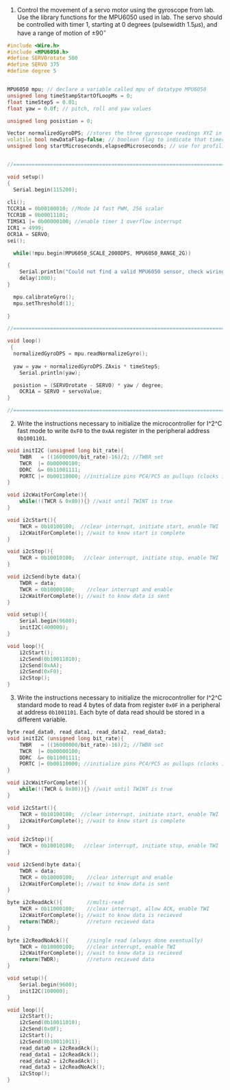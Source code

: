1. Control the movement of a servo motor using the gyroscope from lab. Use the library functions for the MPU6050 used in lab. The servo should be controlled with timer 1, starting at 0 degrees (pulsewidth $1.5\mu s$), and have a range of motion of $\pm90^\circ$

```c++
#include <Wire.h>
#include <MPU6050.h>
#define SERVOrotate 500
#define SERVO 375
#define degree 5


MPU6050 mpu; // declare a variable called mpu of datatype MPU6050
unsigned long timeStampStartOfLoopMs = 0;
float timeStepS = 0.01;
float yaw = 0.0f; // pitch, roll and yaw values

unsigned long posistion = 0;

Vector normalizedGyroDPS; //stores the three gyroscope readings XYZ in degrees per second (DPS)
volatile bool newDataFlag=false; // boolean flag to indicate that timer1 overflow has occurred
unsigned long startMicroseconds,elapsedMicroseconds; // use for profiling time for certain tasks


//==============================================================================

void setup() 
{
  Serial.begin(115200);
  
cli();
TCCR1A = 0b00100010; //Mode 14 fast PWM, 256 scalar
TCCR1B = 0b00011101;
TIMSK1 |= 0b00000100; //enable timer 1 overflow interrupt 
ICR1 = 4999; 
OCR1A = SERVO;
sei();

  while(!mpu.begin(MPU6050_SCALE_2000DPS, MPU6050_RANGE_2G)) 

{
    Serial.println("Could not find a valid MPU6050 sensor, check wiring.");
    delay(1000);
}

  mpu.calibrateGyro(); 
  mpu.setThreshold(1);
               
} 

//==============================================================================

void loop()
 {
  normalizedGyroDPS = mpu.readNormalizeGyro(); 
 
  yaw = yaw + normalizedGyroDPS.ZAxis * timeStepS;
    Serial.println(yaw);  

  posistion = (SERVOrotate - SERVO) * yaw / degree;
    OCR1A = SERVO + servoValue;
} 

//==============================================================================

```

2. Write the instructions necessary to initialize the microcontroller for I^2^C fast mode to write `0xF0` to the `0xAA` register in the peripheral address `0b1001101`. 

```c++
void initI2C (unsigned long bit_rate){
    TWBR   = ((16000000/bit_rate)-16)/2; //TWBR set
    TWCR  |= 0b00000100;
    DDRC  &= 0b11001111; 
    PORTC |= 0b00110000; //initialize pins PC4/PC5 as pullups (clocks idle high)
}

void i2cWaitForComplete(){
    while(!(TWCR & 0x80)){} //wait until TWINT is true
}

void i2cStart(){
    TWCR = 0b10100100;  //clear interrupt, initiate start, enable TWI
    i2cWaitForComplete(); //wait to know start is complete
}

void i2cStop(){
    TWCR = 0b10010100;   //clear interrupt, initiate stop, enable TWI
}

void i2cSend(byte data){
    TWDR = data;
    TWCR = 0b10000100;    //clear interrupt and enable
    i2cWaitForComplete(); //wait to know data is sent
}

void setup(){
    Serial.begin(9600);
    initI2C(400000);
}

void loop(){
    i2cStart();
    i2cSend(0b10011010);
    i2cSend(0xAA);
    i2cSend(0xF0);
    i2cStop();
}
```

3. Write the instructions necessary to initialize the microcontroller for I^2^C standard mode to read 4 bytes of data from register `0x0F` in a peripheral at address `0b1001101`. Each byte of data read should be stored in a different variable. 

```c++
byte read_data0, read_data1, read_data2, read_data3;
void initI2C (unsigned long bit_rate){
    TWBR   = ((16000000/bit_rate)-16)/2; //TWBR set
    TWCR  |= 0b00000100;
    DDRC  &= 0b11001111; 
    PORTC |= 0b00110000; //initialize pins PC4/PC5 as pullups (clocks idle high)
}

void i2cWaitForComplete(){
    while(!(TWCR & 0x80)){} //wait until TWINT is true
}

void i2cStart(){
    TWCR = 0b10100100;  //clear interrupt, initiate start, enable TWI
    i2cWaitForComplete(); //wait to know start is complete
}

void i2cStop(){
    TWCR = 0b10010100;   //clear interrupt, initiate stop, enable TWI
}

void i2cSend(byte data){
    TWDR = data;
    TWCR = 0b10000100;    //clear interrupt and enable
    i2cWaitForComplete(); //wait to know data is sent
}

byte i2cReadAck(){        //multi-read 
    TWCR = 0b11000100;    //clear interrupt, allow ACK, enable TWI
    i2cWaitForComplete(); //wait to know data is recieved
    return(TWDR);         //return recieved data
}

byte i2cReadNoAck(){      //single read (always done eventually)
    TWCR = 0b10000100;    //clear interrupt, enable TWI
    i2cWaitForComplete(); //wait to know data is recieved
    return(TWDR);         //return recieved data
}

void setup(){
    Serial.begin(9600);
    initI2C(100000);
}

void loop(){
    i2cStart();
    i2cSend(0b10011010);
    i2cSend(0x0F);
    i2cStart();
    i2cSend(0b10011011);
    read_data0 = i2cReadAck();
    read_data1 = i2cReadAck();
    read_data2 = i2cReadAck();
    read_data3 = i2cReadNoAck();
    i2cStop();
}
```